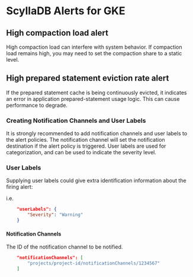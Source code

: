 # ScyllaDB Alerts for GKE

## High compaction load alert
High compaction load can interfere with system behavior. If compaction load remains high, you may need to set the compaction share to a static level.

## High prepared statement eviction rate alert
If the prepared statement cache is being continuously evicted, it indicates an error in application prepared-statement usage logic. This can cause performance to degrade.

### Creating Notification Channels and User Labels

It is strongly recommended to add notification channels and user labels to the alert policies. The notification channel will set the notification destination if the alert policy is triggered. User labels are used for categorization, and can be used to indicate the severity level.

### User Labels

Supplying user labels could give extra identification information about the firing alert:

i.e.

```json
    "userLabels": {
        "Severity": "Warning"
    }
```

#### Notification Channels

The ID of the notification channel to be notified.

```json
    "notificationChannels": [
        "projects/project-id/notificationChannels/1234567"
    ]
```
